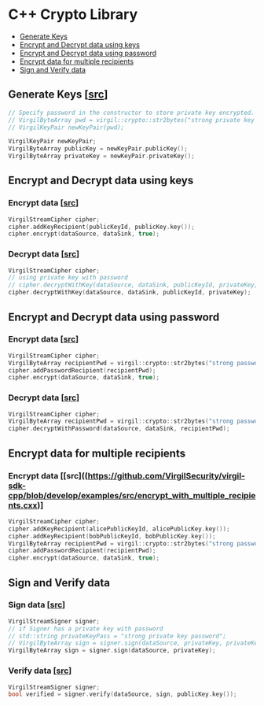# C++ Crypto Library

- [Generate Keys](#generate-keys)
- [Encrypt and Decrypt data using keys](#encrypt-and-decrypt-using-keys)
- [Encrypt and Decrypt data using password](#encrypt-and-decrypt-using-password)
- [Encrypt data for multiple recipients](#encrypt-using-multiple-recipients)
- [Sign and Verify data](#sign-and-verify-data)

## <a name="generate-keys"></a> Generate Keys \[[src](https://github.com/VirgilSecurity/virgil-sdk-cpp/blob/develop/examples/src/keygen.cxx)\]

```cpp
// Specify password in the constructor to store private key encrypted.
// VirgilByteArray pwd = virgil::crypto::str2bytes("strong private key password");
// VirgilKeyPair newKeyPair(pwd);

VirgilKeyPair newKeyPair;
VirgilByteArray publicKey = newKeyPair.publicKey();
VirgilByteArray privateKey = newKeyPair.privateKey();
```

## <a name="encrypt-and-decrypt-using-keys"></a> Encrypt and Decrypt data using keys

### Encrypt data \[[src](https://github.com/VirgilSecurity/virgil-sdk-cpp/blob/develop/examples/src/encrypt_with_key.cxx)\]

```cpp
VirgilStreamCipher cipher;
cipher.addKeyRecipient(publicKeyId, publicKey.key());
cipher.encrypt(dataSource, dataSink, true);
```

### Decrypt data \[[src](https://github.com/VirgilSecurity/virgil-sdk-cpp/blob/develop/examples/src/decrypt_with_key.cxx)\]

```cpp
VirgilStreamCipher cipher;
// using private key with password
// cipher.decryptWithKey(dataSource, dataSink, publicKeyId, privateKey, privateKeyPass);
cipher.decryptWithKey(dataSource, dataSink, publicKeyId, privateKey);
```

## <a name="encrypt-and-decrypt-using-password"></a> Encrypt and Decrypt data using password

### Encrypt data \[[src](https://github.com/VirgilSecurity/virgil-sdk-cpp/blob/develop/examples/src/encrypt_with_pass.cxx)\]

```cpp
VirgilStreamCipher cipher;
VirgilByteArray recipientPwd = virgil::crypto::str2bytes("strong password");
cipher.addPasswordRecipient(recipientPwd);
cipher.encrypt(dataSource, dataSink, true);
```

### Decrypt data \[[src](https://github.com/VirgilSecurity/virgil-sdk-cpp/blob/develop/examples/src/decrypt_with_pass.cxx)\]

```cpp
VirgilStreamCipher cipher;
VirgilByteArray recipientPwd = virgil::crypto::str2bytes("strong password");
cipher.decryptWithPassword(dataSource, dataSink, recipientPwd);
```


## <a name="encrypt-using-multiple-recipients"></a> Encrypt data for multiple recipients

### Encrypt data \[[src]((https://github.com/VirgilSecurity/virgil-sdk-cpp/blob/develop/examples/src/encrypt_with_multiple_recipients.cxx)\]

```cpp
VirgilStreamCipher cipher;
cipher.addKeyRecipient(alicePublicKeyId, alicePublicKey.key());
cipher.addKeyRecipient(bobPublicKeyId, bobPublicKey.key());
VirgilByteArray recipientPwd = virgil::crypto::str2bytes("strong password");
cipher.addPasswordRecipient(recipientPwd);
cipher.encrypt(dataSource, dataSink, true);
```

## <a name="sign-and-verify-data"></a> Sign and Verify data

### Sign data \[[src](https://github.com/VirgilSecurity/virgil-sdk-cpp/blob/develop/examples/src/sign.cxx)\]

```cpp
VirgilStreamSigner signer;
// if Signer has a private key with password
// std::string privateKeyPass = "strong private key password";
// VirgilByteArray sign = signer.sign(dataSource, privateKey, privateKeyPass);
VirgilByteArray sign = signer.sign(dataSource, privateKey);
```

### Verify data \[[src](https://github.com/VirgilSecurity/virgil-sdk-cpp/blob/develop/examples/src/verify.cxx)\]

```cpp
VirgilStreamSigner signer;
bool verified = signer.verify(dataSource, sign, publicKey.key());
```

